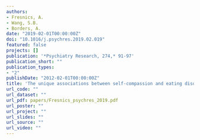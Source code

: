 ```yaml
---
authors:
- Fresnics, A.
- Wang, S.B.
- Borders, A.
date: "2019-02-01T00:00:00Z"
doi: "10.1016/j.psychres.2019.02.019"
featured: false
projects: []
publication: '*Psychiatry Research, 274,* 91-97'
publication_short: ""
publication_types:
- "2"
publishDate: "2012-02-01T00:00:00Z"
title: 'The unique associations between self-compassion and eating disorder psychopathology and the mediating role of rumination'
url_code: ""
url_dataset: ""
url_pdf: papers/Fresnics_psychres_2019.pdf
url_poster: ""
url_project: ""
url_slides: ""
url_source: ""
url_video: ""
---
```



